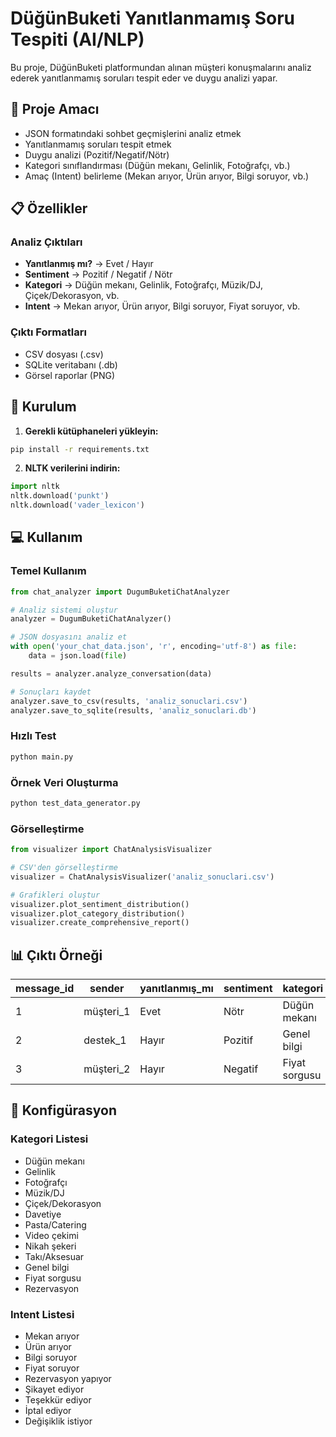 # DüğünBuketi Yanıtlanmamış Soru Tespiti (AI/NLP)

Bu proje, DüğünBuketi platformundan alınan müşteri konuşmalarını analiz ederek yanıtlanmamış soruları tespit eder ve duygu analizi yapar.

## 🎯 Proje Amacı

- JSON formatındaki sohbet geçmişlerini analiz etmek
- Yanıtlanmamış soruları tespit etmek  
- Duygu analizi (Pozitif/Negatif/Nötr)
- Kategori sınıflandırması (Düğün mekanı, Gelinlik, Fotoğrafçı, vb.)
- Amaç (Intent) belirleme (Mekan arıyor, Ürün arıyor, Bilgi soruyor, vb.)

## 📋 Özellikler

### Analiz Çıktıları
- **Yanıtlanmış mı?** → Evet / Hayır
- **Sentiment** → Pozitif / Negatif / Nötr  
- **Kategori** → Düğün mekanı, Gelinlik, Fotoğrafçı, Müzik/DJ, Çiçek/Dekorasyon, vb.
- **Intent** → Mekan arıyor, Ürün arıyor, Bilgi soruyor, Fiyat soruyor, vb.

### Çıktı Formatları
- CSV dosyası (.csv)
- SQLite veritabanı (.db)
- Görsel raporlar (PNG)

## 🚀 Kurulum

1. **Gerekli kütüphaneleri yükleyin:**
```bash
pip install -r requirements.txt
```

2. **NLTK verilerini indirin:**
```python
import nltk
nltk.download('punkt')
nltk.download('vader_lexicon')
```

## 💻 Kullanım

### Temel Kullanım

```python
from chat_analyzer import DugumBuketiChatAnalyzer

# Analiz sistemi oluştur
analyzer = DugumBuketiChatAnalyzer()

# JSON dosyasını analiz et
with open('your_chat_data.json', 'r', encoding='utf-8') as file:
    data = json.load(file)

results = analyzer.analyze_conversation(data)

# Sonuçları kaydet
analyzer.save_to_csv(results, 'analiz_sonuclari.csv')
analyzer.save_to_sqlite(results, 'analiz_sonuclari.db')
```

### Hızlı Test

```bash
python main.py
```

### Örnek Veri Oluşturma

```bash
python test_data_generator.py
```

### Görselleştirme

```python
from visualizer import ChatAnalysisVisualizer

# CSV'den görselleştirme
visualizer = ChatAnalysisVisualizer('analiz_sonuclari.csv')

# Grafikleri oluştur
visualizer.plot_sentiment_distribution()
visualizer.plot_category_distribution()
visualizer.create_comprehensive_report()
```

## 📊 Çıktı Örneği

| message_id | sender | yanıtlanmış_mı | sentiment | kategori | intent |
|------------|--------|----------------|-----------|----------|---------|
| 1 | müşteri_1 | Evet | Nötr | Düğün mekanı | Mekan arıyor |
| 2 | destek_1 | Hayır | Pozitif | Genel bilgi | Bilgi soruyor |
| 3 | müşteri_2 | Hayır | Negatif | Fiyat sorgusu | Fiyat soruyor |

## 🔧 Konfigürasyon

### Kategori Listesi
- Düğün mekanı
- Gelinlik  
- Fotoğrafçı
- Müzik/DJ
- Çiçek/Dekorasyon
- Davetiye
- Pasta/Catering
- Video çekimi
- Nikah şekeri
- Takı/Aksesuar
- Genel bilgi
- Fiyat sorgusu
- Rezervasyon

### Intent Listesi
- Mekan arıyor
- Ürün arıyor
- Bilgi soruyor
- Fiyat soruyor
- Rezervasyon yapıyor
- Şikayet ediyor
- Teşekkür ediyor
- İptal ediyor
- Değişiklik istiyor

